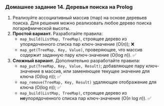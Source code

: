 ### Домашнее задание 14. Деревья поиска на Prolog

1. Реализуйте ассоциативный массив (map) на основе деревьев поиска. Для решения можно реализовать любое дерево поиска логарифмической высоты.
2. **Простой вариант.** Разработайте правила:
   - `map_build(ListMap, TreeMap)`, строящее дерево из упорядоченного списка пар ключ-значение (O(*n*)); ❌
   - `map_get(TreeMap, Key, Value)`, проверяющее, что массив содержит заданную пару ключ-значение (O(log *n*)). ✅
3. **Сложный вариант.** Дополнительно разработайте правила:
   - `map_put(TreeMap, Key, Value, Result)`; добавляющее пару ключ-значение в массив, или заменяющее текущее значение для ключа (O(log *n*)); ✅
   - `map_remove(TreeMap, Key, Result)` удаляющее отображение для ключа (O(log *n*)); ✅
   - `map_build(ListMap, TreeMap)`, строящее дерево из **не**упорядоченного списка пар ключ-значение (O(*n* log *n*)). ✅